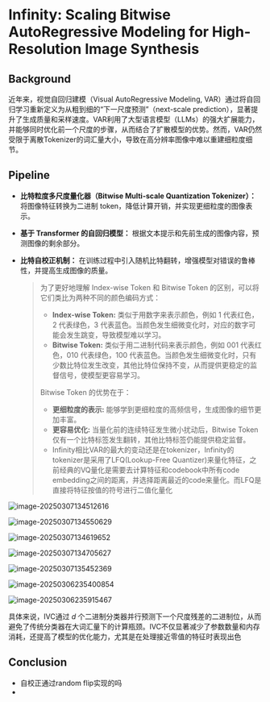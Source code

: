 # Infinity: Scaling Bitwise AutoRegressive Modeling for High-Resolution Image Synthesis

## Background

近年来，视觉自回归建模（Visual AutoRegressive Modeling, VAR）通过将自回归学习重新定义为从粗到细的“下一尺度预测”（next-scale prediction），显著提升了生成质量和采样速度。VAR利用了大型语言模型（LLMs）的强大扩展能力，并能够同时优化前一个尺度的步骤，从而结合了扩散模型的优势。然而，VAR仍然受限于离散Tokenizer的词汇量大小，导致在高分辨率图像中难以重建细粒度细节。



## Pipeline

- **比特粒度多尺度量化器（Bitwise Multi-scale Quantization Tokenizer）：** 将图像特征转换为二进制 token，降低计算开销，并实现更细粒度的图像表示。

- **基于 Transformer 的自回归模型：** 根据文本提示和先前生成的图像内容，预测图像的剩余部分。

- **比特自校正机制：** 在训练过程中引入随机比特翻转，增强模型对错误的鲁棒性，并提高生成图像的质量。

  > 为了更好地理解 Index-wise Token 和 Bitwise Token 的区别，可以将它们类比为两种不同的颜色编码方式：
  >
  > - **Index-wise Token:** 类似于用数字来表示颜色，例如 1 代表红色，2 代表绿色，3 代表蓝色。当颜色发生细微变化时，对应的数字可能会发生跳变，导致模型难以学习。
  > - **Bitwise Token:** 类似于用二进制代码来表示颜色，例如 001 代表红色，010 代表绿色，100 代表蓝色。当颜色发生细微变化时，只有少数比特位发生改变，其他比特位保持不变，从而提供更稳定的监督信号，使模型更容易学习。
  >
  > Bitwise Token 的优势在于：
  >
  > - **更细粒度的表示:** 能够学到更细粒度的高频信号，生成图像的细节更加丰富。
  > - **更容易优化:** 当量化前的连续特征发生微小扰动后，Bitwise Token 仅有一个比特标签发生翻转，其他比特标签仍能提供稳定监督。
  > - Infinity相比VAR的最大的变动还是在tokenizer，Infinity的tokenizer是采用了LFQ(Lookup-Free Quantizer)来量化特征，之前经典的VQ量化是需要去计算特征和codebook中所有code embedding之间的距离，并选择距离最近的code来量化。而LFQ是直接将特征按值的符号进行二值化量化

![image-20250307134512616](https://blog-pic-thorin.oss-cn-hangzhou.aliyuncs.com/image-20250307134512616.png)

![image-20250307134550629](https://blog-pic-thorin.oss-cn-hangzhou.aliyuncs.com/image-20250307134550629.png)

![image-20250307134619652](https://blog-pic-thorin.oss-cn-hangzhou.aliyuncs.com/image-20250307134619652.png)

![image-20250307134705627](https://blog-pic-thorin.oss-cn-hangzhou.aliyuncs.com/image-20250307134705627.png)



![image-20250307135452369](https://blog-pic-thorin.oss-cn-hangzhou.aliyuncs.com/image-20250307135452369.png)





![image-20250306235400854](https://blog-pic-thorin.oss-cn-hangzhou.aliyuncs.com/image-20250306235400854.png)





![image-20250306235915467](https://blog-pic-thorin.oss-cn-hangzhou.aliyuncs.com/image-20250306235915467.png)

具体来说，IVC通过 *d* 个二进制分类器并行预测下一个尺度残差的二进制位，从而避免了传统分类器在大词汇量下的计算瓶颈。IVC不仅显著减少了参数数量和内存消耗，还提高了模型的优化能力，尤其是在处理接近零值的特征时表现出色

## Conclusion

- 自校正通过random flip实现的吗
- 
